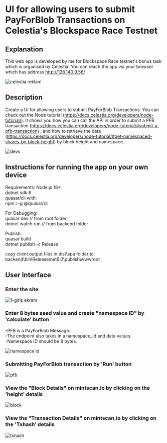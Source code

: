 # UI for allowing users to submit PayForBlob Transactions on Celestia's Blockspace Race Testnet

## Explanation

This web app is developed by me for Blockspace Race testnet's bonus task which is organised by Celestia. You can reach the app via your browser which has address http://128.140.9.56/  

![celestia reklam](https://github.com/timucinylmz/UX-PFB/assets/50196616/ac281673-7f78-41c6-9d64-ad318b6d1284)

## Description

Create a UI for allowing users to submit PayForBlob Transactions. You can check out the Node tutorial (https://docs.celestia.org/developers/node-tutorial/). It shows you how you can call the API in order to submit a PFB transaction (https://docs.celestia.org/developers/node-tutorial/#submit-a-pfb-transaction) , and how to retrieve the data (https://docs.celestia.org/developers/node-tutorial/#get-namespaced-shares-by-block-height) by block height and namespace.  

![devs](https://github.com/timucinylmz/UX-PFB/assets/50196616/2516216f-d6b4-4449-9cfe-d8768669e6c4)


## Instructions for running the app on your own device

Requirements: 
	Node.js 18+  
	dotnet sdk 6  
	quasar/cli with:  
		npm i -g @quasar/cli  


For Debugging:  
	quasar dev // from root folder  
	dotnet watch run // from backend folder  

Publish:  
	quasar build  
	dotnet publish -c Release  

copy client output files in dist\spa folder to backend\bin\Release\net6.0\publish\wwwroot


## User Interface
### Enter the site

![1-giriş ekranı](https://github.com/timucinylmz/UX-PFB/assets/50196616/7aa760be-409c-4f11-b2d4-7e8fd72e99d3)


### Enter 8 bytes seed value and create "namespace ID" by 'calculate' button
-PFB is a PayForBlob Message.  
-The endpoint also takes in a namespace_id and data values.  
-Namespace ID should be 8 bytes.  

![namespace id](https://github.com/timucinylmz/UX-PFB/assets/50196616/0bfe2023-3fc2-4947-8e50-2709cd328a16)


### Submitting PayForBlob transaction by 'Run' button

![pfb](https://github.com/timucinylmz/UX-PFB/assets/50196616/9c1cb81a-5f49-404a-932c-cbe4dfa07392)


### View the "Block Details" on mintscan.io by clicking on the 'height' details

![block](https://github.com/timucinylmz/UX-PFB/assets/50196616/6c56c6a3-c771-45fa-af01-aa0ba123cb33)


### View the "Transaction Details" on mintscan.io by clicking on the 'Txhash' details

![txhash](https://github.com/timucinylmz/UX-PFB/assets/50196616/d6fd2e9b-53b0-490c-8989-824c36e7d365)




